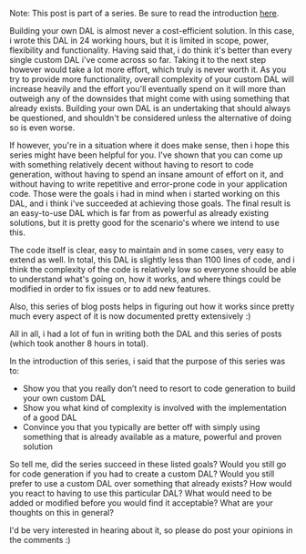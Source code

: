 Note: This post is part of a series.  Be sure to read the introduction <a href="/blog/2009/08/build-your-own-data-access-layer-series/">here</a>.

Building your own DAL is almost never a cost-efficient solution.  In this case, i wrote this DAL in 24 working hours, but it is limited in scope, power, flexibility and functionality.  Having said that, i do think it's better than every single custom DAL i've come across so far.  Taking it to the next step however would take a lot more effort, which truly is never worth it.  As you try to provide more functionality, overall complexity of your custom DAL will increase heavily and the effort you'll eventually spend on it will more than outweigh any of the downsides that might come with using something that already exists.  Building your own DAL is an undertaking that should always be questioned, and shouldn't be considered unless the alternative of doing so is even worse.

If however, you're in a situation where it does make sense, then i hope this series might have been helpful for you.  I've shown that you can come up with something relatively decent without having to resort to code generation, without having to spend an insane amount of effort on it, and without having to write repetitive and error-prone code in your application code.  Those were the goals i had in mind when i started working on this DAL, and i think i've succeeded at achieving those goals.  The final result is an easy-to-use DAL which is far from as powerful as already existing solutions, but it is pretty good for the scenario's where we intend to use this.

The code itself is clear, easy to maintain and in some cases, very easy to extend as well.  In total, this DAL is slightly less than 1100 lines of code, and i think the complexity of the code is relatively low so everyone should be able to understand what's going on, how it works, and where things could be modified in order to fix issues or to add new features.

Also, this series of blog posts helps in figuring out how it works since pretty much every aspect of it is now documented pretty extensively :)

All in all, i had a lot of fun in writing both the DAL and this series of posts (which took another 8 hours in total).  

In the introduction of this series, i said that the purpose of this series was to:

* Show you that you really don’t need to resort to code generation to build your own custom DAL
* Show you what kind of complexity is involved with the implementation of a good DAL
* Convince you that you typically are better off with simply using something that is already available as a mature, powerful and proven solution

So tell me, did the series succeed in these listed goals? Would you still go for code generation if you had to create a custom DAL? Would you still prefer to use a custom DAL over something that already exists? How would you react to having to use this particular DAL?  What would need to be added or modified before you would find it acceptable?  What are your thoughts on this in general?

I'd be very interested in hearing about it, so please do post your opinions in the comments :)
